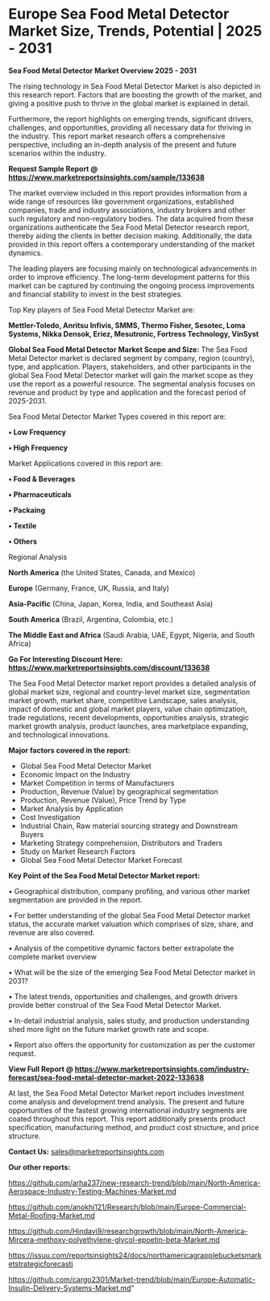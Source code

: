 # Europe Sea Food Metal Detector Market Size, Trends, Potential | 2025 - 2031

<Strong> Sea Food Metal Detector Market Overview 2025 - 2031</strong>

The rising technology in Sea Food Metal Detector Market is also depicted in this research report. Factors that are boosting the growth of the market, and giving a positive push to thrive in the global market is explained in detail.

Furthermore, the report highlights on emerging trends, significant drivers, challenges, and opportunities, providing all necessary data for thriving in the industry. This report market research offers a comprehensive perspective, including an in-depth analysis of the present and future scenarios within the industry.

<strong>Request Sample Report @ <a href=https://www.marketreportsinsights.com/sample/133638>https://www.marketreportsinsights.com/sample/133638</a></strong>

The market overview included in this report provides information from a wide range of resources like government organizations, established companies, trade and industry associations, industry brokers and other such regulatory and non-regulatory bodies. The data acquired from these organizations authenticate the Sea Food Metal Detector research report, thereby aiding the clients in better decision making. Additionally, the data provided in this report offers a contemporary understanding of the market dynamics.

The leading players are focusing mainly on technological advancements in order to improve efficiency. The long-term development patterns for this market can be captured by continuing the ongoing process improvements and financial stability to invest in the best strategies.

Top Key players of Sea Food Metal Detector Market are:

<strong>Mettler-Toledo, Anritsu Infivis, SMMS, Thermo Fisher, Sesotec, Loma Systems, Nikka Densok, Eriez, Mesutronic, Fortress Technology, VinSyst</strong>

<strong><b>Global Sea Food Metal Detector Market Scope and Size:</b></strong>
The Sea Food Metal Detector market is declared segment by company, region (country), type, and application. Players, stakeholders, and other participants in the global Sea Food Metal Detector market will gain the market scope as they use the report as a powerful resource. The segmental analysis focuses on revenue and product by type and application and the forecast period of 2025-2031.

Sea Food Metal Detector Market Types covered in this report are:

<strong>• Low Frequency

• High Frequency</strong>

Market Applications covered in this report are:

<strong>• Food & Beverages

• Pharmaceuticals

• Packaing

• Textile

• Others</strong> 

Regional Analysis

<strong>North America</strong> (the United States, Canada, and Mexico)

<strong>Europe</strong> (Germany, France, UK, Russia, and Italy)

<strong>Asia-Pacific</strong> (China, Japan, Korea, India, and Southeast Asia)

<strong>South America</strong> (Brazil, Argentina, Colombia, etc.)

<strong>The Middle East and Africa</strong> (Saudi Arabia, UAE, Egypt, Nigeria, and South Africa)

<strong>Go For Interesting Discount Here: <a href=https://www.marketreportsinsights.com/discount/133638>https://www.marketreportsinsights.com/discount/133638</a></strong>

The Sea Food Metal Detector market report provides a detailed analysis of global market size, regional and country-level market size, segmentation market growth, market share, competitive Landscape, sales analysis, impact of domestic and global market players, value chain optimization, trade regulations, recent developments, opportunities analysis, strategic market growth analysis, product launches, area marketplace expanding, and technological innovations.

<strong><b>Major factors covered in the report:</b></strong>
<ul>
  <li>Global Sea Food Metal Detector Market </li>
  <li>Economic Impact on the Industry</li>
  <li>Market Competition in terms of Manufacturers</li>
  <li>Production, Revenue (Value) by geographical segmentation</li>
  <li>Production, Revenue (Value), Price Trend by Type</li>
  <li>Market Analysis by Application</li>
  <li>Cost Investigation</li>
  <li>Industrial Chain, Raw material sourcing strategy and Downstream Buyers</li>
  <li>Marketing Strategy comprehension, Distributors and Traders</li>
  <li>Study on Market Research Factors</li>
  <li>Global Sea Food Metal Detector Market Forecast</li>
</ul>

<strong><b>Key Point of the Sea Food Metal Detector Market report:</b></strong>

• Geographical distribution, company profiling, and various other market segmentation are provided in the report.

• For better understanding of the global Sea Food Metal Detector market status, the accurate market valuation which comprises of size, share, and revenue are also covered.

• Analysis of the competitive dynamic factors better extrapolate the complete market overview

• What will be the size of the emerging Sea Food Metal Detector market in 2031?

• The latest trends, opportunities and challenges, and growth drivers provide better construal of the Sea Food Metal Detector Market.

• In-detail industrial analysis, sales study, and production understanding shed more light on the future market growth rate and scope.

• Report also offers the opportunity for customization as per the customer request.

<strong><b>View Full Report @ <a href=https://www.marketreportsinsights.com/industry-forecast/sea-food-metal-detector-market-2022-133638>https://www.marketreportsinsights.com/industry-forecast/sea-food-metal-detector-market-2022-133638</a></b></strong>


At last, the Sea Food Metal Detector Market report includes investment come analysis and development trend analysis. The present and future opportunities of the fastest growing international industry segments are coated throughout this report. This report additionally presents product specification, manufacturing method, and product cost structure, and price structure.

<strong>Contact Us:</strong>
sales@marketreportsinsights.com

<strong>Our other reports:</strong>

<a href=https://github.com/arha237/new-research-trend/blob/main/North-America-Aerospace-Industry-Testing-Machines-Market.md>https://github.com/arha237/new-research-trend/blob/main/North-America-Aerospace-Industry-Testing-Machines-Market.md</a>

<a href=https://github.com/anokhi121/Research/blob/main/Europe-Commercial-Metal-Roofing-Market.md>https://github.com/anokhi121/Research/blob/main/Europe-Commercial-Metal-Roofing-Market.md</a>

<a href=https://github.com/Hindavi9/researchgrowth/blob/main/North-America-Mircera-methoxy-polyethylene-glycol-epoetin-beta-Market.md>https://github.com/Hindavi9/researchgrowth/blob/main/North-America-Mircera-methoxy-polyethylene-glycol-epoetin-beta-Market.md</a>

<a href=https://issuu.com/reportsinsights24/docs/northamericagrapplebucketsmarketstrategicforecasti>https://issuu.com/reportsinsights24/docs/northamericagrapplebucketsmarketstrategicforecasti</a>

<a href=https://github.com/cargo2301/Market-trend/blob/main/Europe-Automatic-Insulin-Delivery-Systems-Market.md>https://github.com/cargo2301/Market-trend/blob/main/Europe-Automatic-Insulin-Delivery-Systems-Market.md</a>"
